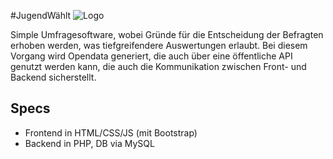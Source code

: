 #JugendWählt
![Logo](./res/img/Logo.png)

Simple Umfragesoftware, wobei Gründe für die Entscheidung der Befragten erhoben werden, was tiefgreifendere Auswertungen erlaubt.
Bei diesem Vorgang wird Opendata generiert, die auch über eine öffentliche API genutzt werden kann, die auch die Kommunikation zwischen Front- und Backend  sicherstellt.



## Specs
* Frontend in HTML/CSS/JS (mit Bootstrap)
* Backend in PHP, DB via MySQL
